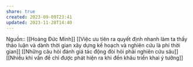 ```yaml
---
share: true
created: 2023-09-09T23:41
updated: 2023-11-28T14:40
---
```

Nguồn:: [[Hoàng Đức Minh]]
[[Việc ưu tiên ra quyết định nhanh làm ta thấy thảo luận và dành thời gian xây dựng kế hoạch và nghiên cứu là phí thời gian]]
[[Những câu hỏi đánh giá tác động đòi hỏi phải nghiên cứu sâu]]
[[Nhiều khi vấn đề chỉ được phát hiện ra khi đến khâu triển khai ý tưởng]]
